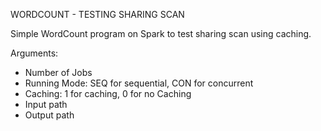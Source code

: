 WORDCOUNT - TESTING SHARING SCAN

Simple WordCount program on Spark to test sharing scan using caching.

Arguments:
- Number of Jobs
- Running Mode: SEQ for sequential, CON for concurrent
- Caching: 1 for caching, 0 for no Caching
- Input path
- Output path
